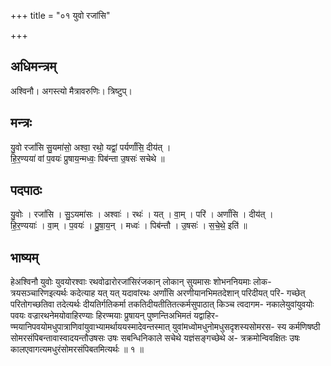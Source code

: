 +++
title = "०१ युवो रजांसि"

+++
## अधिमन्त्रम्
अश्विनौ। अगस्त्यो मैत्रावरुणिः। त्रिष्टुप्।

## मन्त्रः
यु॒वो रजां॑सि सु॒यमा॑सो॒ अश्वा॒ रथो॒ यद्वां॒ पर्यर्णां॑सि॒ दीय॑त् ।  
हि॒र॒ण्यया॑ वां प॒वयः॑ प्रुषाय॒न्मध्वः॒ पिब॑न्ता उ॒षसः॑ सचेथे ॥

## पदपाठः
यु॒वोः । रजां॑सि । सु॒ऽयमा॑सः । अश्वाः॑ । रथः॑ । यत् । वा॒म् । परि॑ । अर्णां॑सि । दीय॑त् ।  
हि॒र॒ण्ययाः॑ । वा॒म् । प॒वयः॑ । प्रु॒षा॒य॒न् । मध्वः॑ । पिब॑न्तौ । उ॒षसः॑ । स॒चे॒थे॒ इति॑ ॥

## भाष्यम्
हेअश्विनौ युवोः युवयोरश्वाः रथवोढारोरजांसिरंजकान् लोकान् सुयमासः शोभननियमाः लोक- त्रयसञ्चारिणइत्यर्थः कदेत्याह यत् यत् यदावांरथः अर्णांसि अरणीयानभिमतदेशान् परिदीयत् परि- गच्छेत् परितोगच्छतिवा तदेत्यर्थः दीयतिर्गतिकर्मा तकतिदीयतीतितत्कर्मसुपाठात् किञ्च त्वदागम- नकालेयुवांयुवयोः पवयः वज्रारथनेमयोवाहिरण्याः हिरण्मयाः प्रुषायन् पुष्णन्तिअभिमतं यद्वाहिर- ण्मयानिपवयोमधुपात्राणिवांयुवाभ्यामर्थाययस्मादेवन्तस्मात् युवांमध्वोमधुनोमधुसदृशस्यसोमरस- स्य कर्मणिषष्ठी सोमरसंपिबन्तावास्वादयन्तौउषसः उषः सबन्धिनिकाले सचेथे यज्ञंसङ्गच्छेथे अ- त्रक्रमोन्विवक्षितः उषः कालएवागत्यमधुरंसोमरसंपिबतमित्यर्थः ॥ १ ॥